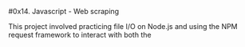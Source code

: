 #0x14. Javascript - Web scraping

This project involved practicing file I/O on Node.js and using the NPM request framework to interact with both the
